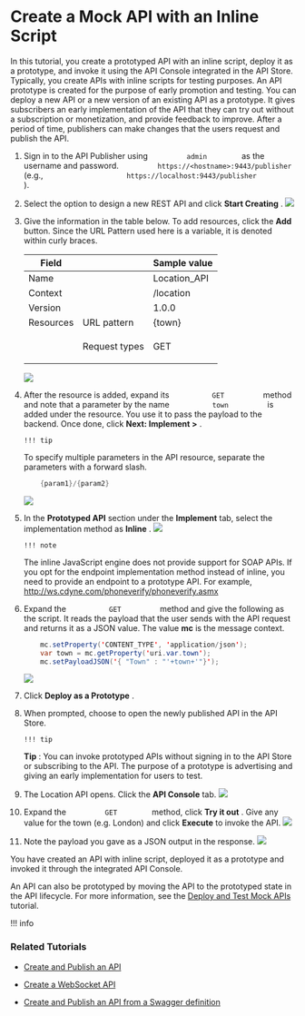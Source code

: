 # Create a Mock API with an Inline Script

In this tutorial, you create a prototyped API with an inline script, deploy it as a prototype, and invoke it using the API Console integrated in the API Store. Typically, you create APIs with inline scripts for testing purposes. An API prototype is created for the purpose of early promotion and testing. You can deploy a new API or a new version of an existing API as a prototype. It gives subscribers an early implementation of the API that they can try out without a subscription or monetization, and provide feedback to improve. After a period of time, publishers can make changes that the users request and publish the API.

1.  Sign in to the API Publisher using `          admin         ` as the username and password.
    `          https://<hostname>:9443/publisher         ` (e.g., `                     https://localhost:9443/publisher                   ` ).
2.  Select the option to design a new REST API and click **Start Creating** .
    ![](attachments/103328761/103328756.png)
3.  Give the information in the table below. To add resources, click the **Add** button. Since the URL Pattern used here is a variable, it is denoted within curly braces.

    <table>
    <thead>
    <tr class="header">
    <th>Field</th>
    <th><br />
    </th>
    <th>Sample value</th>
    </tr>
    </thead>
    <tbody>
    <tr class="odd">
    <td>Name</td>
    <td><br />
    </td>
    <td>Location_API</td>
    </tr>
    <tr class="even">
    <td>Context</td>
    <td><br />
    </td>
    <td>/location</td>
    </tr>
    <tr class="odd">
    <td>Version</td>
    <td><br />
    </td>
    <td>1.0.0</td>
    </tr>
    <tr class="even">
    <td>Resources</td>
    <td>URL pattern</td>
    <td>{town}</td>
    </tr>
    <tr class="odd">
    <td><br />
    </td>
    <td>Request types</td>
    <td><p>GET</p></td>
    </tr>
    </tbody>
    </table>

    ![](attachments/103328761/103328755.png)

4.  After the resource is added, expand its `           GET          ` method and note that a parameter by the name `           town          ` is added under the resource. You use it to pass the payload to the backend. Once done, click **Next: Implement &gt;** .

        !!! tip
    To specify multiple parameters in the API resource, separate the parameters with a forward slash.

    ``` java
        {param1}/{param2}
    ```


    ![](attachments/103328761/103328754.png)

5.  In the **Prototyped API** section under the **Implement** tab, select the implementation method as **Inline** .
    ![](attachments/103328761/103328753.png)

        !!! note
    The inline JavaScript engine does not provide support for SOAP APIs. If you opt for the endpoint implementation method instead of inline, you need to provide an endpoint to a prototype API. For example, <http://ws.cdyne.com/phoneverify/phoneverify.asmx>


6.  Expand the `           GET          ` method and give the following as the script. It reads the payload that the user sends with the API request and returns it as a JSON value. The value **mc** is the message context.

    ``` java
        mc.setProperty('CONTENT_TYPE', 'application/json');
        var town = mc.getProperty('uri.var.town');
        mc.setPayloadJSON('{ "Town" : "'+town+'"}');
    ```

    ![](attachments/103328761/103328752.png)

7.  Click **Deploy as a Prototype** .

8.  When prompted, choose to open the newly published API in the API Store.

        !!! tip
    **Tip** : You can invoke prototyped APIs without signing in to the API Store or subscribing to the API. The purpose of a prototype is advertising and giving an early implementation for users to test.


9.  The Location API opens. Click the **API Console** tab.
    ![](attachments/103328761/103328750.png)

10. Expand the `          GET         ` method, click **Try it out** . Give any value for the town (e.g. London) and click **Execute** to invoke the API.
    ![](attachments/103328761/103328749.png)
11. Note the payload you gave as a JSON output in the response.
    ![](attachments/103328761/103328748.png)

You have created an API with inline script, deployed it as a prototype and invoked it through the integrated API Console.

An API can also be prototyped by moving the API to the prototyped state in the API lifecycle. For more information, see the [Deploy and Test Mock APIs](_Deploy_and_Test_Mock_APIs_) tutorial.

!!! info
### Related Tutorials

-   [Create and Publish an API](_Create_and_Publish_an_API_)

-   [Create a WebSocket API](_Create_a_WebSocket_API_)

-   [Create and Publish an API from a Swagger definition](_Create_and_Publish_an_API_from_a_Swagger_Definition_)


